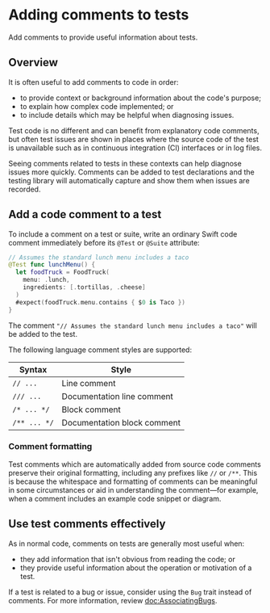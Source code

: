 # Adding comments to tests

<!--
This source file is part of the Swift.org open source project

Copyright (c) 2024 Apple Inc. and the Swift project authors
Licensed under Apache License v2.0 with Runtime Library Exception

See https://swift.org/LICENSE.txt for license information
See https://swift.org/CONTRIBUTORS.txt for Swift project authors
-->

Add comments to provide useful information about tests.

## Overview

It is often useful to add comments to code in order:

- to provide context or background information about the code's purpose;
- to explain how complex code implemented; or
- to include details which may be helpful when diagnosing issues.

Test code is no different and can benefit from explanatory code comments, but
often test issues are shown in places where the source code of the test is
unavailable such as in continuous integration (CI) interfaces or in log files.

Seeing comments related to tests in these contexts can help diagnose issues more
quickly. Comments can be added to test declarations and the testing library will
automatically capture and show them when issues are recorded.

## Add a code comment to a test

To include a comment on a test or suite, write an ordinary Swift code comment
immediately before its `@Test` or `@Suite` attribute:

```swift
// Assumes the standard lunch menu includes a taco
@Test func lunchMenu() {
  let foodTruck = FoodTruck(
    menu: .lunch,
    ingredients: [.tortillas, .cheese]
  )
  #expect(foodTruck.menu.contains { $0 is Taco })
}
```

The comment `"// Assumes the standard lunch menu includes a taco"` will be added
to the test.

The following language comment styles are supported:

| Syntax | Style |
|-|-|
| `// ...` | Line comment |
| `/// ...` | Documentation line comment |
| `/* ... */` | Block comment |
| `/** ... */` | Documentation block comment |

### Comment formatting

Test comments which are automatically added from source code comments preserve
their original formatting, including any prefixes like `//` or `/**`. This
is because the whitespace and formatting of comments can be meaningful in some
circumstances or aid in understanding the comment—for example, when a comment
includes an example code snippet or diagram.

<!-- FIXME: Uncomment this section if/when the `.comment(...)` trait is promoted
  to non-experimental SPI

## Add a comment programmatically

For more precise control over a comment's content, comments can be added to a
test programmatically by explicitly specifying them as trait arguments to the
`@Test` attribute. Programmatically adding comments allows for more precise
control of the comments' content or formatting. It can also help to reduce
repetition by allowing developers to define comments in one place and reference
them from multiple tests.

To add a comment to a test programmatically, use the ``Trait/comment(_:)``
function and specify a comment string:

```swift
@Test(.comment("Assumes the standard lunch menu includes a taco"))
func lunchMenu() {
  ...
}
``` -->

## Use test comments effectively

As in normal code, comments on tests are generally most useful when:

- they add information that isn't obvious from reading the code; or
- they provide useful information about the operation or motivation of a test.

If a test is related to a bug or issue, consider using the ``Bug`` trait instead
of comments. For more information, review <doc:AssociatingBugs>.
